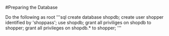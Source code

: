 #Preparing the Database

Do the following as root
'''sql
create database shopdb;
create user shopper identified by 'shoppass';
use shopdb;
grant all priviliges on shopdb to shopper;
grant all privileges on shopdb.\* to shopper;
'''
